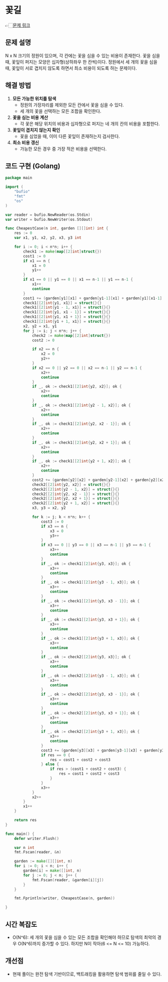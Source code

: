 # 꽃길
👉🏻[문제 링크](https://www.acmicpc.net/problem/14620)

## 문제 설명
N x N 크기의 정원이 있으며, 각 칸에는 꽃을 심을 수 있는 비용이 존재한다. 꽃을 심을 때, 꽃잎이 퍼지는 모양은 십자형(상하좌우 한 칸씩)이다. 정원에서 세 개의 꽃을 심을 때, 꽃잎이 서로 겹치지 않도록 하면서 최소 비용이 되도록 하는 문제이다.

## 해결 방법
1. **모든 가능한 위치를 탐색**
   - 정원의 가장자리를 제외한 모든 칸에서 꽃을 심을 수 있다.
   - 세 개의 꽃을 선택하는 모든 조합을 확인한다.
2. **꽃을 심는 비용 계산**
   - 각 꽃은 해당 위치의 비용과 십자형으로 퍼지는 네 개의 칸의 비용을 포함한다.
3. **꽃잎이 겹치지 않는지 확인**
   - 꽃을 심었을 때, 이미 다른 꽃잎이 존재하는지 검사한다.
4. **최소 비용 갱신**
   - 가능한 모든 경우 중 가장 적은 비용을 선택한다.

## 코드 구현 (Golang)
```go
package main

import (
	"bufio"
	"fmt"
	"os"
)

var reader = bufio.NewReader(os.Stdin)
var writer = bufio.NewWriter(os.Stdout)

func CheapestCase(n int, garden [][]int) int {
	res := 0
	var x1, y1, x2, y2, x3, y3 int

	for i := 0; i < n*n; i++ {
		check1 := make(map[[2]int]struct{})
		cost1 := 0
		if x1 == n {
			x1 = 0
			y1++
		}
		if x1 == 0 || y1 == 0 || x1 == n-1 || y1 == n-1 {
			x1++
			continue
		}
		cost1 += (garden[y1][x1] + garden[y1-1][x1] + garden[y1][x1-1] + garden[y1][x1+1] + garden[y1+1][x1])
		check1[[2]int{y1, x1}] = struct{}{}
		check1[[2]int{y1 - 1, x1}] = struct{}{}
		check1[[2]int{y1, x1 - 1}] = struct{}{}
		check1[[2]int{y1, x1 + 1}] = struct{}{}
		check1[[2]int{y1 + 1, x1}] = struct{}{}
		x2, y2 = x1, y1
		for j := i; j < n*n; j++ {
			check2 := make(map[[2]int]struct{})
			cost2 := 0

			if x2 == n {
				x2 = 0
				y2++
			}
			if x2 == 0 || y2 == 0 || x2 == n-1 || y2 == n-1 {
				x2++
				continue
			}
			if _, ok := check1[[2]int{y2, x2}]; ok {
				x2++
				continue
			}
			if _, ok := check1[[2]int{y2 - 1, x2}]; ok {
				x2++
				continue
			}
			if _, ok := check1[[2]int{y2, x2 - 1}]; ok {
				x2++
				continue
			}
			if _, ok := check1[[2]int{y2, x2 + 1}]; ok {
				x2++
				continue
			}
			if _, ok := check1[[2]int{y2 + 1, x2}]; ok {
				x2++
				continue
			}
			cost2 += (garden[y2][x2] + garden[y2-1][x2] + garden[y2][x2-1] + garden[y2][x2+1] + garden[y2+1][x2])
			check2[[2]int{y2, x2}] = struct{}{}
			check2[[2]int{y2 - 1, x2}] = struct{}{}
			check2[[2]int{y2, x2 - 1}] = struct{}{}
			check2[[2]int{y2, x2 + 1}] = struct{}{}
			check2[[2]int{y2 + 1, x2}] = struct{}{}
			x3, y3 = x2, y2

			for k := j; k < n*n; k++ {
				cost3 := 0
				if x3 == n {
					x3 = 0
					y3++
				}
				if x3 == 0 || y3 == 0 || x3 == n-1 || y3 == n-1 {
					x3++
					continue
				}
				if _, ok := check1[[2]int{y3, x3}]; ok {
					x3++
					continue
				}
				if _, ok := check1[[2]int{y3 - 1, x3}]; ok {
					x3++
					continue
				}
				if _, ok := check1[[2]int{y3, x3 - 1}]; ok {
					x3++
					continue
				}
				if _, ok := check1[[2]int{y3, x3 + 1}]; ok {
					x3++
					continue
				}
				if _, ok := check1[[2]int{y3 + 1, x3}]; ok {
					x3++
					continue
				}
				if _, ok := check2[[2]int{y3, x3}]; ok {
					x3++
					continue
				}
				if _, ok := check2[[2]int{y3 - 1, x3}]; ok {
					x3++
					continue
				}
				if _, ok := check2[[2]int{y3, x3 - 1}]; ok {
					x3++
					continue
				}
				if _, ok := check2[[2]int{y3, x3 + 1}]; ok {
					x3++
					continue
				}
				if _, ok := check2[[2]int{y3 + 1, x3}]; ok {
					x3++
					continue
				}
				cost3 += (garden[y3][x3] + garden[y3-1][x3] + garden[y3][x3-1] + garden[y3][x3+1] + garden[y3+1][x3])
				if res == 0 {
					res = cost1 + cost2 + cost3
				} else {
					if res > (cost1 + cost2 + cost3) {
						res = cost1 + cost2 + cost3
					}
				}
				x3++
			}
			x2++
		}
		x1++
	}

	return res
}

func main() {
	defer writer.Flush()

	var n int
	fmt.Fscan(reader, &n)

	garden := make([][]int, n)
	for i := 0; i < n; i++ {
		garden[i] = make([]int, n)
		for j := 0; j < n; j++ {
			fmt.Fscan(reader, &garden[i][j])
		}
	}

	fmt.Fprintln(writer, CheapestCase(n, garden))

}
```

## 시간 복잡도
- O(N^6): 세 개의 꽃을 심을 수 있는 모든 조합을 확인해야 하므로 탐색의 최악의 경우 O(N^6)까지 증가할 수 있다. 하지만 N이 작아(6 <= N <= 10) 가능하다.

## 개선점
- 현재 풀이는 완전 탐색 기반이므로, 백트래킹을 활용하면 탐색 범위를 줄일 수 있다.
